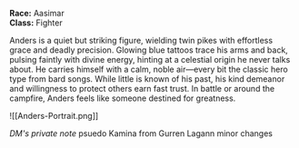 **Race:** Aasimar  
**Class:** Fighter

Anders is a quiet but striking figure, wielding twin pikes with effortless grace and deadly precision. Glowing blue tattoos trace his arms and back, pulsing faintly with divine energy, hinting at a celestial origin he never talks about. He carries himself with a calm, noble air—every bit the classic hero type from bard songs. While little is known of his past, his kind demeanor and willingness to protect others earn fast trust. In battle or around the campfire, Anders feels like someone destined for greatness.


![[Anders-Portrait.png]]

*DM's private note*
psuedo Kamina from Gurren Lagann minor changes